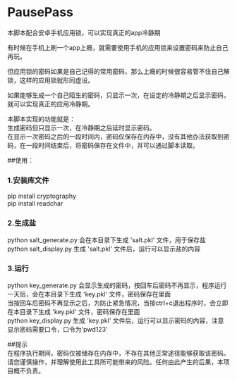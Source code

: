 # PausePass
本脚本配合安卓手机应用锁，可以实现真正的app冷静期  

有时候在手机上刷一个app上瘾，就需要使用手机的应用锁来设置密码来防止自己再玩。  

但应用锁的密码如果是自己记得的常用密码，那么上瘾的时候很容易管不住自己解锁，这样的应用锁就形同虚设。  

如果能够生成一个自己陌生的密码，只显示一次，在设定的冷静期之后显示密码，就可以实现真正的应用冷静期。  

本脚本实现的功能就是：  
生成密码但只显示一次，在冷静期之后延时显示密码。  
在显示一次密码之后的一段时间内，密码仅保存在内存中，没有其他办法获取到密码，在一段时间结束后，将密码保存在文件中，并可以通过脚本读取。  

##使用：  
### 1.安装库文件  
pip install cryptography  
pip install readchar  
### 2.生成盐  
python salt_generate.py 会在本目录下生成 'salt.pkl' 文件，用于保存盐  
python salt_display.py 生成 'salt.pkl' 文件后，运行可以显示盐的内容  
### 3.运行  
python key_generate.py 会显示生成的密码，按回车后密码不再显示，程序运行一天后，会在本目录下生成 'key.pkl' 文件，密码保存在里面  
        当按回车后密码不再显示之后，为防止紧急情况，当按ctrl+c退出程序时，会立即在本目录下生成 'key.pkl' 文件，密码保存在里面  
python key_display.py 生成 'key.pkl' 文件后，运行可以显示密码的内容，注意显示密码需要口令，口令为'pwd123'  

##提示  
在程序执行期间，密码仅被储存在内存中，不存在其他正常途径能够获取该密码。请您谨慎操作，并理解使用此工具所可能带来的风险。任何由此产生的后果，本项目概不负责。  
